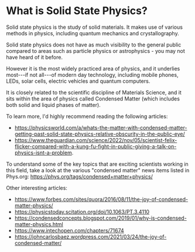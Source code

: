 # What is Solid State Physics?

Solid state physics is the study of solid materials. It makes use of various methods in physics, including quantum mechanics and crystallography.

Solid state physics does not have as much visibility to the general public compared to areas such as particle physics or astrophysics - you may not have heard of it before.

However it is the most widely practiced area of physics, and it underlies most---if not all---of modern day technology, including mobile phones, LEDs, solar cells, electric vehicles and quantum computers.

It is closely related to the scientific discipline of Materials Science, and it sits within the area of physics called Condensed Matter (which includes both solid and liquid phases of matter).

To learn more, I'd highly recommend reading the following articles:

- https://physicsworld.com/a/whats-the-matter-with-condensed-matter-getting-past-solid-state-physics-relative-obscurity-in-the-public-eye/
- https://www.theguardian.com/science/2022/nov/05/scientist-felix-flicker-compared-with-a-kung-fu-fight-in-public-giving-a-talk-on-physics-isnt-a-problem.

To understand some of the key topics that are exciting scientists working in this field, take a look at the various "condensed matter" news items listed in Phys.org: https://phys.org/tags/condensed+matter+physics/

Other interesting articles:
- https://www.forbes.com/sites/quora/2016/08/11/the-joy-of-condensed-matter-physics/
- https://physicstoday.scitation.org/doi/10.1063/PT.3.4110
- https://condensedconcepts.blogspot.com/2019/01/why-is-condensed-matter-physics.html
- https://www.intechopen.com/chapters/71674
- https://johncarlosbaez.wordpress.com/2021/03/24/the-joy-of-condensed-matter/

